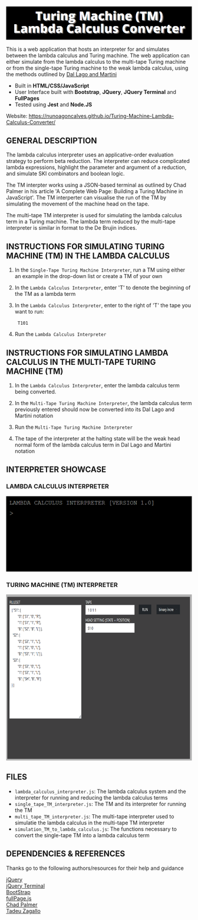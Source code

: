
![](img/logo.PNG)

This is a web application that hosts an interpreter for and simulates between the lambda calculus and Turing machine. The web application can either simulate from the lambda calculus to the multi-tape Turing machine or from the single-tape Turing machine to the weak lambda calculus, using the methods outlined by [Dal Lago and Martini](https://dl.acm.org/doi/10.1016/j.tcs.2008.01.044)

- Built in **HTML/CSS/JavaScript**
- User Interface built with **Bootstrap**, **JQuery**, **JQuery Terminal** and **FullPages**
- Tested using **Jest** and **Node.JS**

Website: https://nunoagoncalves.github.io/Turing-Machine-Lambda-Calculus-Converter/

## GENERAL DESCRIPTION

The lambda calculus interpreter uses an applicative-order evaluation strategy to perform beta reduction. The interpreter can reduce complicated lambda expressions, highlight the parameter and argument of a reduction, and simulate SKI combinators and boolean logic.

The TM interpter works using a JSON-based terminal as outlined by Chad Palmer in his article 'A Complete Web Page: Building a Turing Machine in JavaScript'. The TM interperter can visualise the run of the TM by simulating the movement of the machine head on the tape.

The multi-tape TM interpreter is used for simulating the lambda calculus term in a Turing machine. The lambda term reduced by the multi-tape interpreter is similar in format to the De Brujin indices.  

## INSTRUCTIONS FOR SIMULATING TURING MACHINE (TM) IN THE LAMBDA CALCULUS

1. In the `Single-Tape Turing Machine Interpreter`, run a TM using either an example in the drop-down list or create a TM of your own

2. In the `Lambda Calculus Interpreter`, enter 'T' to denote the beginning of the TM as a lambda term

3. In the `Lambda Calculus Interpreter`, enter to the right of 'T' the tape you want to run:

        T101

4. Run the `Lambda Calculus Interpreter`

## INSTRUCTIONS FOR SIMULATING LAMBDA CALCULUS IN THE MULTI-TAPE TURING MACHINE (TM)

1. In the `Lambda Calculus Interpreter`, enter the lambda calculus term being converted.

2. In the `Multi-Tape Turing Machine Interpreter`, the lambda calculus term previously entered should now be converted into its Dal Lago and Martini notation

3. Run the `Multi-Tape Turing Machine Interpreter`

4. The tape of the interpreter at the halting state will be the weak head normal form of the lambda calculus term in Dal Lago and Martini notation

## INTERPRETER SHOWCASE

### LAMBDA CALCULUS INTERPRETER

![](img/lambdaGif.gif)
 
### TURING MACHINE (TM) INTERPRETER

<img src="img/turingGif.gif" width="740" height="450">

## FILES

- `lambda_calculus_interpreter.js`: The lambda calculus system and the interpreter for running and reducing the lambda calculus terms
- `single_tape_TM_interpreter.js`: The TM and its interpreter for running the TM
- `multi_tape_TM_interpreter.js`: The multi-tape interpreter used to simulatie the lambda calculus in the multi-tape TM interpreter
- `simulation_TM_to_lambda_calculus.js`: The functions necessary to convert the single-tape TM into a lambda calculus term 

## DEPENDENCIES & REFERENCES

Thanks go to the following authors/resources for their help and guidance

[jQuery](https://jquery.com/)  
[jQuery Terminal](https://terminal.jcubic.pl/)  
[BootStrap](https://getbootstrap.com/)  
[fullPage.js](https://alvarotrigo.com/fullPage/)  
[Chad Palmer](https://medium.com/swlh/a-complete-web-page-building-a-turing-machine-in-javascript-d6c32d3708c4)  
[Tadeu Zagallo](https://tadeuzagallo.com/blog/writing-a-lambda-calculus-interpreter-in-javascript/)  
